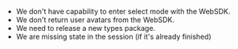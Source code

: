 - We don't have capability to enter select mode with the WebSDK.
- We don't return user avatars from the WebSDK.
- We need to release a new types package.
- We are missing state in the session (if it's already finished)

